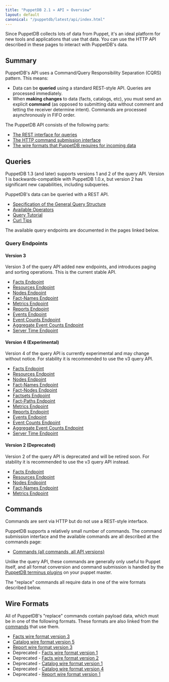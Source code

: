 ```yaml
---
title: "PuppetDB 2.1 » API » Overview"
layout: default
canonical: "/puppetdb/latest/api/index.html"
---
```


[commands]: ./commands.html
[terminus]: ../connect_puppet_master.html

Since PuppetDB collects lots of data from Puppet, it's an ideal platform for new tools and applications that use that data. You can use the HTTP API described in these pages to interact with PuppetDB's data.

Summary
-----

PuppetDB's API uses a Command/Query Responsibility Separation (CQRS) pattern. This means:

* Data can be **queried** using a standard REST-style API. Queries are processed immediately.
* When **making changes** to data (facts, catalogs, etc), you must send an explicit **command** (as opposed to submitting data without comment and letting the receiver determine intent). Commands are processed asynchronously in FIFO order.

The PuppetDB API consists of the following parts:

* [The REST interface for queries](#queries)
* [The HTTP command submission interface](#commands)
* [The wire formats that PuppetDB requires for incoming data](#wire-formats)

Queries
-----

PuppetDB 1.3 (and later) supports versions 1 and 2 of the query API. Version 1 is backwards-compatible with PuppetDB 1.0.x, but version 2 has significant new capabilities, including subqueries.

PuppetDB's data can be queried with a REST API.

* [Specification of the General Query Structure](./query/v3/query.html)
* [Available Operators](./query/v3/operators.html)
* [Query Tutorial](./query/tutorial.html)
* [Curl Tips](./query/curl.html)

The available query endpoints are documented in the pages linked below.

### Query Endpoints

#### Version 3

Version 3 of the query API added new endpoints, and introduces paging and sorting operations. This is the current stable API.

* [Facts Endpoint](./query/v3/facts.html)
* [Resources Endpoint](./query/v3/resources.html)
* [Nodes Endpoint](./query/v3/nodes.html)
* [Fact-Names Endpoint](./query/v3/fact-names.html)
* [Metrics Endpoint](./query/v3/metrics.html)
* [Reports Endpoint](./query/v3/reports.html)
* [Events Endpoint](./query/v3/events.html)
* [Event Counts Endpoint](./query/v3/event-counts.html)
* [Aggregate Event Counts Endpoint](./query/v3/aggregate-event-counts.html)
* [Server Time Endpoint](./query/v3/server-time.html)

#### Version 4 (Experimental)

Version 4 of the query API is currently experimental and may change without notice. For stability it is recommended to use the v3 query API.

* [Facts Endpoint](./query/v4/facts.html)
* [Resources Endpoint](./query/v4/resources.html)
* [Nodes Endpoint](./query/v4/nodes.html)
* [Fact-Names Endpoint](./query/v4/fact-names.html)
* [Fact-Nodes Endpoint](./query/v4/fact-nodes.html)
* [Factsets Endpoint](./query/v4/factsets.html)
* [Fact-Paths Endpoint](./query/v4/fact-paths.html)
* [Metrics Endpoint](./query/v4/metrics.html)
* [Reports Endpoint](./query/v4/reports.html)
* [Events Endpoint](./query/v4/events.html)
* [Event Counts Endpoint](./query/v4/event-counts.html)
* [Aggregate Event Counts Endpoint](./query/v4/aggregate-event-counts.html)
* [Server Time Endpoint](./query/v4/server-time.html)

#### Version 2 (Deprecated)

Version 2 of the query API is deprecated and will be retired soon. For stability it is recommended to use the v3 query API instead.

* [Facts Endpoint](./query/v2/facts.html)
* [Resources Endpoint](./query/v2/resources.html)
* [Nodes Endpoint](./query/v2/nodes.html)
* [Fact-Names Endpoint](./query/v2/fact-names.html)
* [Metrics Endpoint](./query/v2/metrics.html)

Commands
-----

Commands are sent via HTTP but do not use a REST-style interface.

PuppetDB supports a relatively small number of commands. The command submission interface and the available commands are all described at the commands page:

* [Commands (all commands, all API versions)][commands]

Unlike the query API, these commands are generally only useful to Puppet itself, and all format conversion and command submission is handled by the [PuppetDB terminus plugins][terminus] on your puppet master.

The "replace" commands all require data in one of the wire formats described below.

Wire Formats
-----

All of PuppetDB's "replace" commands contain payload data, which must be in one of the following formats. These formats are also linked from the [commands](#commands) that use them.

* [Facts wire format version 3](./wire_format/facts_format_v3.html)
* [Catalog wire format version 5](./wire_format/catalog_format_v5.html)
* [Report wire format version 3](./wire_format/report_format_v3.html)
* Deprecated - [Facts wire format version 1](./wire_format/facts_format_v1.html)
* Deprecated - [Facts wire format version 2](./wire_format/facts_format_v2.html)
* Deprecated - [Catalog wire format version 1](./wire_format/catalog_format_v1.html)
* Deprecated - [Catalog wire format version 4](./wire_format/catalog_format_v4.html)
* Deprecated - [Report wire format version 1](./wire_format/report_format_v1.html)
